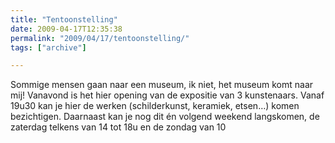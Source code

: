 ```yaml
---
title: "Tentoonstelling"
date: 2009-04-17T12:35:38
permalink: "2009/04/17/tentoonstelling/"
tags: ["archive"]

---
```

Sommige mensen gaan naar een museum, ik niet, het museum komt naar mij! Vanavond is het hier opening van de expositie van 3 kunstenaars. Vanaf 19u30 kan je hier de werken (schilderkunst, keramiek, etsen…) komen bezichtigen. Daarnaast kan je nog dit én volgend weekend langskomen, de zaterdag telkens van 14 tot 18u en de zondag van 10

